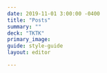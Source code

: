 ```yaml
---
date: 2019-11-01 3:00:00 -0400
title: "Posts"
summary: ""
deck: "TKTK"
primary_image:
guide: style-guide
layout: editor

---
```

